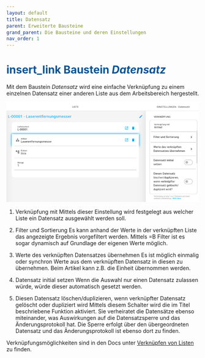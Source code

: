 ```yaml
---
layout: default
title: Datensatz
parent: Erweiterte Bausteine
grand_parent: Die Bausteine und deren Einstellungen
nav_order: 1
---
```


# <span style="color:#0b5394"><span class="material-icons">insert_link</span> **Baustein *Datensatz***</span>

Mit dem Baustein *Datensatz* wird eine einfache Verknüpfung zu einem einzelnen Datensatz einer anderen Liste aus dem
Arbeitsbereich hergestellt.

![recordpicker](\assets\record-spec-settings\recordpicker.png "recordpicker")

1. Verknüpfung mit
Mittels dieser Einstellung wird festgelegt aus welcher Liste ein Datensatz ausgewählt werden soll.

2. Filter und Sortierung
Es kann anhand der Werte in der verknüpften Liste das angezeigte Ergebnis vorgefiltert werden.
Mittels =B Filter ist es sogar dynamisch auf Grundlage der eigenen Werte möglich.

3. Werte des verknüpften Datensatzes übernehmen
Es ist möglich einmalig oder synchron Werte aus dem verknüpften Datensatz in diesen zu übernehmen.
Beim Artikel kann z.B. die Einheit übernommen werden.

4. Datensatz initial setzen
Wenn die Auswahl nur einen Datensatz zulassen würde, würde dieser automatisch gesetzt werden.

5. Diesen Datensatz löschen/duplizieren, wenn verknüpfter Datensatz gelöscht oder dupliziert wird
Mittels diesem Schalter wird die im Titel beschriebene Funktion aktiviert. Sie verheiratet die Datensätze
ebenso miteinander, was Auswirkungen auf die Datensatzsperre und das Änderungsprotokoll hat.
Die Sperre erfolgt über den übergeordneten Datensatz und das Änderungsprotokoll ist ebenso dort zu finden.

Verknüpfungsmöglichkeiten sind in den Docs unter
[Verknüpfen von Listen](/docs/link-lists.html)
zu finden.